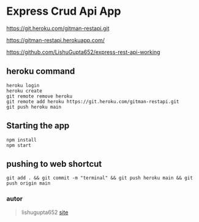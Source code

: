 # Express Crud Api App

https://git.heroku.com/gitman-restapi.git

<!--  -->

https://gitman-restapi.herokuapp.com/

<!--  -->

https://github.com/LishuGupta652/express-rest-api-working

## heroku command

```
heroku login
heroku create
git remote remove heroku
git remote add heroku https://git.heroku.com/gitman-restapi.git
git push heroku main
```

## Starting the app

```
npm install
npm start
```

## pushing to web shortcut

```
git add . && git commit -m "terminal" && git push heroku main && git push origin main
```

### autor

> lishugupta652
> [site](https://www.lishu.ml)
